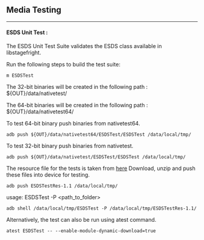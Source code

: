## Media Testing ##
---
#### ESDS Unit Test :
The ESDS Unit Test Suite validates the ESDS class available in libstagefright.

Run the following steps to build the test suite:
```
m ESDSTest
```

The 32-bit binaries will be created in the following path : ${OUT}/data/nativetest/

The 64-bit binaries will be created in the following path : ${OUT}/data/nativetest64/

To test 64-bit binary push binaries from nativetest64.
```
adb push ${OUT}/data/nativetest64/ESDSTest/ESDSTest /data/local/tmp/
```

To test 32-bit binary push binaries from nativetest.
```
adb push ${OUT}/data/nativetest/ESDSTest/ESDSTest /data/local/tmp/
```

The resource file for the tests is taken from [here](https://dl.google.com/android-unittest/media/frameworks/av/media/module/esds/tests/ESDSTestRes-1.1.zip)
Download, unzip and push these files into device for testing.

```
adb push ESDSTestRes-1.1 /data/local/tmp/
```

usage: ESDSTest -P \<path_to_folder\>
```
adb shell /data/local/tmp/ESDSTest -P /data/local/tmp/ESDSTestRes-1.1/
```
Alternatively, the test can also be run using atest command.

```
atest ESDSTest -- --enable-module-dynamic-download=true
```
